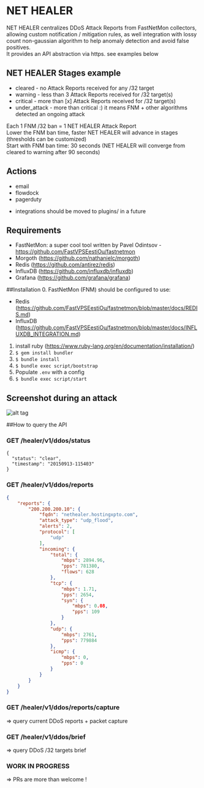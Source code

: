 # NET HEALER 

NET HEALER centralizes DDoS Attack Reports from FastNetMon collectors, allowing custom notification / mitigation rules, as well integration with lossy count non-gaussian algorithm to help anomaly detection and avoid false positives.<br>
It provides an API abstraction via https. see examples below 

## NET HEALER Stages example
- cleared - no Attack Reports received for any /32 target
- warning - less than 3 Attack Reports received for /32 target(s)
- critical - more than [x] Attack Reports received for /32 target(s)
- under_attack - more than critical :) it means FNM + other algorithms detected an ongoing attack

Each 1 FNM /32 ban = 1 NET HEALER Attack Report<br>
Lower the FNM ban time, faster NET HEALER will advance in stages (thresholds can be customized)<br>
Start with FNM ban time: 30 seconds (NET HEALER will converge from cleared to warning after 90 seconds)

## Actions
 - email
 - flowdock
 - pagerduty
 * integrations should be moved to plugins/ in a future

## Requirements
- FastNetMon: a super cool tool written by Pavel Odintsov - https://github.com/FastVPSEestiOu/fastnetmon
- Morgoth (https://github.com/nathanielc/morgoth)
- Redis (https://github.com/antirez/redis)
- InfluxDB (https://github.com/influxdb/influxdb)
- Grafana (https://github.com/grafana/grafana)

##Installation
0. FastNetMon (FNM) should be configured to use:
 - Redis (https://github.com/FastVPSEestiOu/fastnetmon/blob/master/docs/REDIS.md)
 - InfluxDB (https://github.com/FastVPSEestiOu/fastnetmon/blob/master/docs/INFLUXDB_INTEGRATION.md)
1. install ruby (https://www.ruby-lang.org/en/documentation/installation/)
2. `$ gem install bundler`
3. `$ bundle install`
4. `$ bundle exec script/bootstrap`
5. Populate `.env` with a config
6. `$ bundle exec script/start`

## Screenshot during an attack
![alt tag](https://raw.githubusercontent.com/zenvdeluca/net_healer/master/extra/nethealer.png)

##How to query the API

### GET /healer/v1/ddos/status
```
{
  "status": "clear",
  "timestamp": "20150913-115403"
}
```

### GET /healer/v1/ddos/reports

```json
{
    "reports": {
        "200.200.200.10": {
            "fqdn": "nethealer.hostingxpto.com",
            "attack_type": "udp_flood",
            "alerts": 2,
            "protocol": [
                "udp"
            ],
            "incoming": {
                "total": {
                    "mbps": 2894.96,
                    "pps": 781380,
                    "flows": 628
                },
                "tcp": {
                    "mbps": 1.71,
                    "pps": 2654,
                    "syn": {
                        "mbps": 0.08,
                        "pps": 109
                    }
                },
                "udp": {
                    "mbps": 2761,
                    "pps": 779884
                },
                "icmp": {
                    "mbps": 0,
                    "pps": 0
                }
            }
        }
    }
}
```

### GET /healer/v1/ddos/reports/capture
=> query current DDoS reports + packet capture

### GET /healer/v1/ddos/brief 
=> query DDoS /32 targets brief

### WORK IN PROGRESS
=> PRs are more than welcome !
